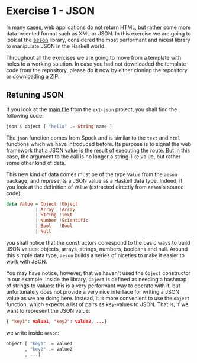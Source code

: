 # Exercise 1 - JSON

In many cases, web applications do not return HTML, but rather some more data-oriented format such as XML or JSON. In this exercise we are going to look at the [aeson](http://hackage.haskell.org/package/aeson) library, considered the most performant and nicest library to manipulate JSON in the Haskell world.

Throughout all the exercises we are going to move from a template with holes to a working solution. In case you had not downloaded the template code from the repository, please do it now by either cloning the repository or [downloading a ZIP](https://github.com/serras/lambdaconf-2015-web/archive/master.zip).

## Retuning JSON

If you look at the [main file](https://github.com/serras/lambdaconf-2015-web/blob/master/ex1-json/src/Main.hs) from the `ex1-json` project, you shall find the following code:

```haskell
json $ object [ "hello" .= String name ]
```

The `json` function comes from Spock and is similar to the `text` and `html` functions which we have introduced before. Its purpose is to signal the web framework that a JSON value is the result of executing the route. But in this case, the argument to the call is no longer a string-like value, but rather some other kind of data.

This new kind of data comes must be of the type `Value` from the `aeson` package, and represents a JSON value as a Haskell data type. Indeed, if you look at the definition of `Value` (extracted directly from `aeson`'s source code):

```haskell
data Value = Object !Object
           | Array  !Array
           | String !Text
           | Number !Scientific
           | Bool   !Bool
           | Null
```

you shall notice that the constructors correspond to the basic ways to build JSON values: objects, arrays, strings, numbers, booleans and null. Around this simple data type, `aeson` builds a series of niceties to make it easier to work with JSON.

You may have notice, however, that we haven't used the `Object` constructor in our example. Inside the library, `Object` is defined as needing a hashmap of strings to values: this is a very performant way to operate with it, but unfortunately does not provide a very nice interface for writing a JSON value as we are doing here. Instead, it is more convenient to use the `object` function, which expects a list of pairs as key-values to JSON. That is, if we want to represent the JSON value:

```json
{ "key1": value1, "key2": value2, ...}
```

we write inside `aeson`:

```haskell
object [ "key1" .= value1
       , "key2" .= value2
       , ...]
```
